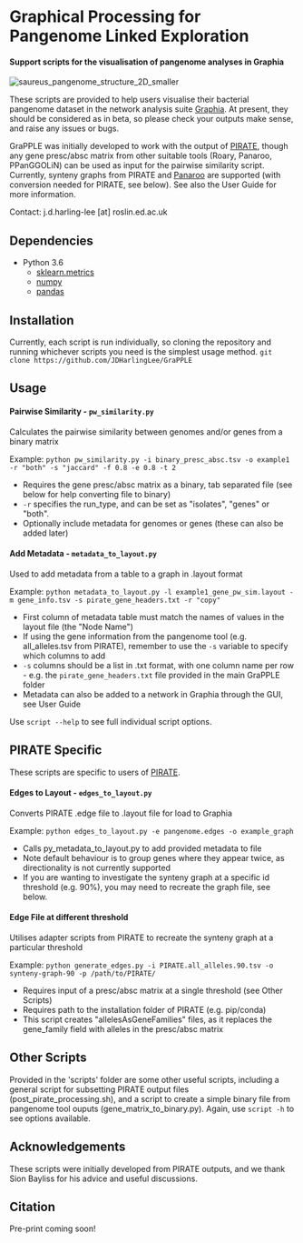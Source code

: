 # Graphical Processing for Pangenome Linked Exploration

#### Support scripts for the visualisation of pangenome analyses in Graphia

![saureus_pangenome_structure_2D_smaller](https://user-images.githubusercontent.com/43573509/118498191-ab408900-b71d-11eb-8e1a-1462f00a7206.png)

These scripts are provided to help users visualise their bacterial pangenome dataset in the network analysis suite [Graphia](https://graphia.app). At present, they should be considered as in beta, so please check your outputs make sense, and raise any issues or bugs.

GraPPLE was initially developed to work with the output of [PIRATE](https://github.com/SionBayliss/PIRATE), though any gene presc/absc matrix from other suitable tools (Roary, Panaroo, PPanGGOLiN) can be used as input for the pairwise similarity script. Currently, synteny graphs from PIRATE and [Panaroo](https://github.com/gtonkinhill/panaroo) are supported (with conversion needed for PIRATE, see below). See also the User Guide for more information.

Contact: j.d.harling-lee [at] roslin.ed.ac.uk

## Dependencies
* Python 3.6
   * [sklearn.metrics](https://scikit-learn.org/stable/install.html)
   * [numpy](https://numpy.org/install/)
   * [pandas](https://pandas.pydata.org/pandas-docs/stable/getting_started/install.html)

## Installation
Currently, each script is run individually, so cloning the repository and running whichever scripts you need is the simplest usage method.
`git clone https://github.com/JDHarlingLee/GraPPLE`

## Usage
#### Pairwise Similarity - `pw_similarity.py`
Calculates the pairwise similarity between genomes and/or genes from a binary matrix

Example: `python pw_similarity.py -i binary_presc_absc.tsv -o example1 -r "both" -s "jaccard" -f 0.8 -e 0.8 -t 2`

  * Requires the gene presc/absc matrix as a binary, tab separated file (see below for help converting file to binary)
  * `-r` specifies the run_type, and can be set as "isolates", "genes" or "both".
  * Optionally include metadata for genomes or genes (these can also be added later)

#### Add Metadata - `metadata_to_layout.py`
Used to add metadata from a table to a graph in .layout format

Example: `python metadata_to_layout.py -l example1_gene_pw_sim.layout -m gene_info.tsv -s pirate_gene_headers.txt -r "copy"`

  * First column of metadata table must match the names of values in the layout file (the "Node Name")
  * If using the gene information from the pangenome tool (e.g. all_alleles.tsv from PIRATE), remember to use the `-s` variable to specify which columns to add
  * `-s` columns should be a list in .txt format, with one column name per row - e.g. the `pirate_gene_headers.txt` file provided in the main GraPPLE folder
  * Metadata can also be added to a network in Graphia through the GUI, see User Guide

Use `script --help` to see full individual script options.

## PIRATE Specific
These scripts are specific to users of [PIRATE](https://github.com/SionBayliss/PIRATE).

#### Edges to Layout - `edges_to_layout.py` 
Converts PIRATE .edge file to .layout file for load to Graphia

Example: `python edges_to_layout.py -e pangenome.edges -o example_graph` 

  * Calls py_metadata_to_layout.py to add provided metadata to file
  * Note default behaviour is to group genes where they appear twice, as directionality is not currently supported
  * If you are wanting to investigate the synteny graph at a specific id threshold (e.g. 90%), you may need to recreate the graph file, see below.
 
#### Edge File at different threshold
Utilises adapter scripts from PIRATE to recreate the synteny graph at a particular threshold

Example: `python generate_edges.py -i PIRATE.all_alleles.90.tsv -o synteny-graph-90 -p /path/to/PIRATE/`

  * Requires input of a presc/absc matrix at a single threshold (see Other Scripts)
  * Requires path to the installation folder of PIRATE (e.g. pip/conda)
  * This script creates "allelesAsGeneFamilies" files, as it replaces the gene_family field with alleles in the presc/absc matrix

## Other Scripts
Provided in the 'scripts' folder are some other useful scripts, including a general script for subsetting PIRATE output files (post_pirate_processing.sh), and a script to create a simple binary file from pangenome tool ouputs (gene_matrix_to_binary.py). Again, use `script -h` to see options available.

## Acknowledgements
These scripts were initially developed from PIRATE outputs, and we thank Sion Bayliss for his advice and useful discussions.

## Citation
Pre-print coming soon!

